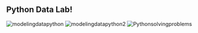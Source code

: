 ## Python Data Lab!

![modelingdatapython](https://github.com/Nateil503/Nateil503.github.io/assets/114696114/3d5286ec-8050-47ed-b008-a2c2ba2d0364)
![modelingdatapython2](https://github.com/Nateil503/Nateil503.github.io/assets/114696114/1401c12e-01ac-45c1-91ef-6cb329574778)
![Pythonsolvingproblems](https://github.com/Nateil503/Nateil503.github.io/assets/114696114/a0f68d5a-423a-4033-8e0c-45a3387e1ec8)
